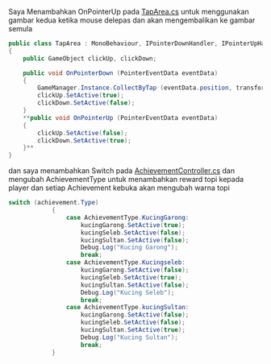 Saya Menambahkan OnPointerUp pada [TapArea.cs](https://github.com/hoerzz/Incremental-Game/blob/main/Assets/Scripts/TapArea.cs) untuk menggunakan gambar kedua ketika mouse delepas dan akan mengembalikan ke gambar semula
```c#
public class TapArea : MonoBehaviour, IPointerDownHandler, IPointerUpHandler
{
    public GameObject clickUp, clickDown;

    public void OnPointerDown (PointerEventData eventData)
    {
        GameManager.Instance.CollectByTap (eventData.position, transform);
        clickUp.SetActive(true);
        clickDown.SetActive(false);
    }
    **public void OnPointerUp (PointerEventData eventData)
    {
        clickUp.SetActive(false);
        clickDown.SetActive(true);
    }**
}
```
dan saya menambahkan Switch pada [AchievementController.cs](https://github.com/hoerzz/Incremental-Game/blob/main/Assets/Scripts/TapArea.cs) dan mengubah AchievementType untuk menambahkan reward  topi kepada player dan setiap Achievement kebuka akan mengubah warna topi
```c#
switch (achievement.Type)
            {
                case AchievementType.KucingGarong:
                    kucingGarong.SetActive(true);
                    kucingSeleb.SetActive(false);
                    kucingSultan.SetActive(false);
                    Debug.Log("Kucing Garong");
                    break;
                case AchievementType.Kucingseleb:
                    kucingGarong.SetActive(false);
                    kucingSeleb.SetActive(true);
                    kucingSultan.SetActive(false);
                    Debug.Log("Kucing Seleb");
                    break;
                case AchievementType.kucingSultan:
                    kucingGarong.SetActive(false);
                    kucingSeleb.SetActive(false);
                    kucingSultan.SetActive(true);
                    Debug.Log("Kucing Sultan");
                    break;
            } 
  ```
